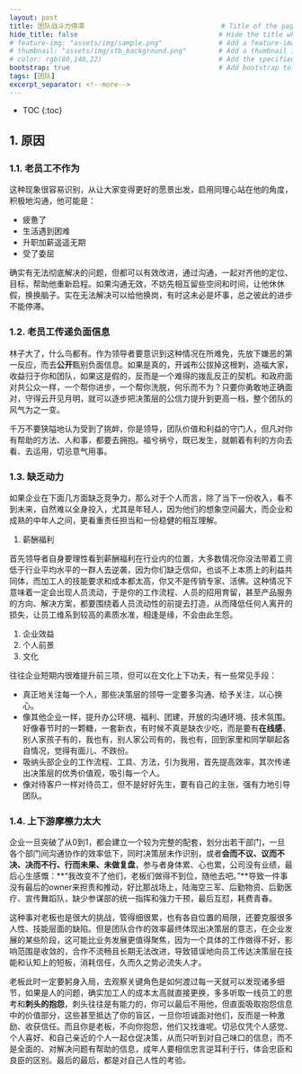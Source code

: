 ```yaml
---
layout: post
title: 团队战斗力停滞                                  # Title of the page
hide_title: false                                   # Hide the title when displaying the post, but shown in lists of posts
# feature-img: "assets/img/sample.png"              # Add a feature-image to the post
# thumbnail: "assets/img/stb_background.png"        # Add a thumbnail image on blog view
# color: rgb(80,140,22)                             # Add the specified color as feature image, and change link colors in post
bootstrap: true                                     # Add bootstrap to the page
tags: [团队]
excerpt_separator: <!--more-->
---
```


<!--more-->
* TOC
{:toc}

## 1. 原因

### 1.1. 老员工不作为

这种现象很容易识别，从让大家变得更好的愿景出发，启用同理心站在他的角度，积极地沟通，他可能是：

* 疲惫了
* 生活遇到困难
* 升职加薪遥遥无期
* 受了委屈

确实有无法彻底解决的问题，但都可以有效改进，通过沟通，一起对齐他的定位、目标，帮助他重新启程。如果沟通无效，不妨先相互留些空间和时间，让他休休假，换换脑子。实在无法解决可以给他换岗，有时这未必是坏事，总之彼此的进步不能停滞。

### 1.2. 老员工传递负面信息

林子大了，什么鸟都有。作为领导者要意识到这种情况在所难免，先放下嫌恶的第一反应，而去**公开**甄别负面信息。如果是真的，开诚布公拔掉这根刺，造福大家，收益归于你和团队，如果这是假的，反而是一个难得的拨乱反正的契机。和政府面对共公众一样，一个帮你进步，一个帮你洗脱，何乐而不为？只要你勇敢地正确面对，守得云开见月明，就可以逐步把决策层的公信力提升到更高一档，整个团队的风气为之一变。

千万不要狭隘地认为受到了挑衅，你是领导，团队价值和利益的守门人，但凡对你有帮助的方法、人和事，都要去拥抱。福兮祸兮，既已发生，就朝着有利的方向去看、去运用，切忌意气用事。

### 1.3. 缺乏动力

如果企业在下面几方面缺乏竞争力，那么对于个人而言，除了当下一份收入，看不到未来，自然难以全身投入，尤其是年轻人，因为他们的想象空间最大，而企业和成熟的中年人之间，更看重责任担当和一份稳健的相互理解。

1. 薪酬福利

  首先领导者自身要理性看到薪酬福利在行业内的位置，大多数情况你没法带着工资低于行业平均水平的一群人去逆袭，因为你们缺乏信仰，也谈不上本质上的利益共同体，而加工人的技能要求和成本都太高，你又不是传销专家、活佛。这种情况下意味着一定会出现人员流动，于是你的工作流程、人员的招用育留，甚至产品服务的方向、解决方案，都要围绕着人员流动性的前提去打造，从而降低任何人离开的损失，让员工维系到较高的素质水准，相逢是缘，不会由此生怨。

1. 企业效益
1. 个人前景
1. 文化

往往企业短期内很难提升前三项，但可以在文化上下功夫，有一些常见手段：

* 真正地关注每一个人，那些决策层的领导一定要多沟通、给予关注，以心换心。
* 像其他企业一样，提升办公环境、福利、团建，开放的沟通环境、技术氛围。好像春节时的一颗糖，一套新衣，有时候不真是缺衣少吃，而是要有**在线感**，别人家孩子有的，我也有，别人家公司有的，我也有，回到家里和同学聊起各自情况，觉得有面儿、不跌份。
* 吸纳头部企业的工作流程、工具、方法，引为我用，首先提高效率，其次传递出决策层的优秀价值观，吸引每一个人。
* 像对待客户一样对待员工，但不是好好先生，要有自己的主张，强有力地引导团队。

### 1.4. 上下游摩檫力太大

企业一旦突破了从0到1，都会建立一个较为完整的配套，划分出若干部门，一旦各个部门间沟通协作的效率低下，同时决策层未作识别，或者**会而不议、议而不决、决而不行、行而未果、未做复盘**，参与者身体累、心也累，公司没有业绩，最后心生感慨：**“我改变不了他们，老板们做得不到位，随他去吧。”**导致一件事没有最后的owner来担责和推动，好比那战场上，陆海空三军、后勤物资、后勤医疗、宣传舞蹈队，缺少参谋部的统一指挥和强力干预，最后互怼，耗费青春。

这种事对老板也是很大的挑战，管得细很累，也有各自位置的局限，还要克服很多人性、技能层面的缺陷。但是团队合作的效率最终体现出决策层的意志，在企业发展的某些阶段，这可能比业务发展更值得聚焦，因为一个具体的工作做得不好，影响范围是收敛的，合作不流畅且长期无法改进，导致错误地向员工传达决策层在技能和认知上的短板，消耗信任，久而久之势必流失人才。

老板此时一定要躬身入局，去观察关键角色是如何渡过每一天就可以发现诸多细节，如果是人的问题，确实加工人的成本太高就直接更换，多多听取一线员工的思考和**刺头的抱怨**，刺头往往是有能力的，你可以最后不用他，但直面吸取抱怨信息中的价值部分，这些甚至抵达了你的盲区，一旦你坦诚面对他们，反而是一种激励、收获信任。而且你是老板，不向你抱怨，他们又找谁呢。切忌仅凭个人感觉、个人喜好、和自己亲近的个人一起仓促决策，从而只听到对自己味口的信息，而不是全面的、对解决问题有帮助的信息，成年人要相信忠言逆耳利于行，体会忠臣和良臣的区别。最后的最后，都是对自己人性的考验。